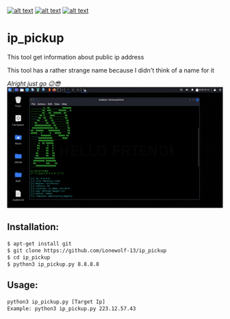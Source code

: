 [![alt text][1.1]][1]
[![alt text][2.1]][2]
[![alt text][6.1]][6]


<!-- links to social media icons -->
<!-- no need to change these -->

<!-- icons with padding -->

[1.1]: http://i.imgur.com/tXSoThF.png (twitter icon with padding)
[2.1]: http://i.imgur.com/P3YfQoD.png (facebook icon with padding)
[6.1]: http://i.imgur.com/0o48UoR.png (github icon with padding)

<!-- icons without padding -->

[1.2]: http://i.imgur.com/wWzX9uB.png (twitter icon without padding)
[2.2]: http://i.imgur.com/fep1WsG.png (facebook icon without padding)
[6.2]: http://i.imgur.com/9I6NRUm.png (github icon without padding)


<!-- links to your social media accounts -->
<!-- update these accordingly -->

[1]: https://twitter.com/Lone_Wolf133
[2]: https://www.youtube.com/channel/UCLkdyKFfaa-sYs-Pe2PK2Bg
[6]: https://github.com/Lonewolf-13

<h1> ip_pickup </h1>
<p>This tool get information about public ip address </p>
<p>This tool has a rather strange name because I didn't think of a name for it </p>
<i> Alright just go 😉😎 </i>
<img src="https://raw.githubusercontent.com/Lonewolf-13/ip_pickup/main/image.png">



## Installation:
  
    $ apt-get install git
    $ git clone https://github.com/Lonewolf-13/ip_pickup
    $ cd ip_pickup
    $ python3 ip_pickup.py 8.8.8.8


## Usage:

    python3 ip_pickup.py [Target Ip]
    Example: python3 ip_pickup.py 223.12.57.43
